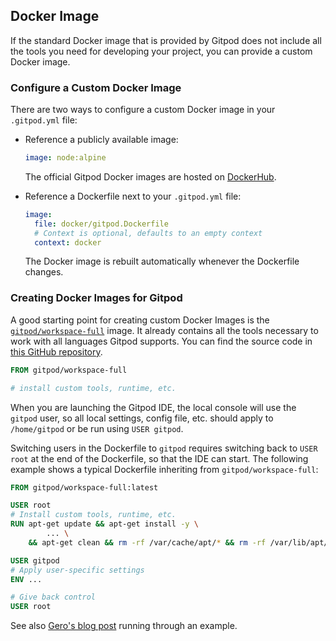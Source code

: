 ## Docker Image

If the standard Docker image that is provided by Gitpod does not include all the tools you need for
developing your project, you can provide a custom Docker image.

### Configure a Custom Docker Image

There are two ways to configure a custom Docker image in your `.gitpod.yml` file:

- Reference a publicly available image:

  ```yaml
  image: node:alpine
  ```

  The official Gitpod Docker images are hosted on [DockerHub](https://hub.docker.com/u/gitpod/).

- Reference a Dockerfile next to your `.gitpod.yml` file:

  ```yaml
  image:
    file: docker/gitpod.Dockerfile
    # Context is optional, defaults to an empty context
    context: docker
  ```

  The Docker image is rebuilt automatically whenever the Dockerfile changes.

### Creating Docker Images for Gitpod

A good starting point for creating custom Docker Images is the
[`gitpod/workspace-full`](https://hub.docker.com/r/gitpod/workspace-full/) image. It already contains all the tools necessary to work with all languages Gitpod supports.
You can find the source code in [this GitHub repository](https://github.com/gitpod-io/workspace-images).

```Dockerfile
FROM gitpod/workspace-full

# install custom tools, runtime, etc.
```

When you are launching the Gitpod IDE, the local console will use the `gitpod` user, so all local settings, config file, etc. should apply to `/home/gitpod` or be run using `USER gitpod`.

Switching users in the Dockerfile to `gitpod` requires switching back to `USER root` at the end of the Dockerfile, so that the IDE can start. The following example shows a typical Dockerfile inheriting from `gitpod/workspace-full`:

```Dockerfile
FROM gitpod/workspace-full:latest

USER root
# Install custom tools, runtime, etc.
RUN apt-get update && apt-get install -y \
        ... \
    && apt-get clean && rm -rf /var/cache/apt/* && rm -rf /var/lib/apt/lists/* && rm -rf /tmp/*

USER gitpod
# Apply user-specific settings
ENV ...

# Give back control
USER root
```

See also [Gero's blog post](https://medium.com/gitpod/bring-your-own-docker-image-to-gitpod-52db1aa861de) running through an example.
